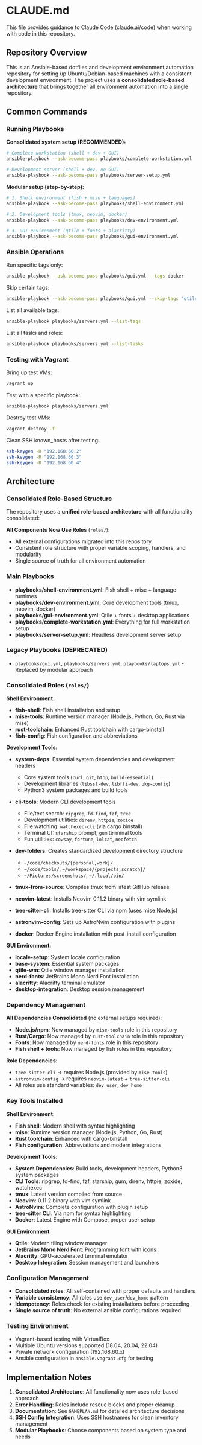 # CLAUDE.md

This file provides guidance to Claude Code (claude.ai/code) when working with code in this repository.

## Repository Overview

This is an Ansible-based dotfiles and development environment automation repository for setting up Ubuntu/Debian-based machines with a consistent development environment. The project uses a **consolidated role-based architecture** that brings together all environment automation into a single repository.

## Common Commands

### Running Playbooks

**Consolidated system setup (RECOMMENDED):**
```bash
# Complete workstation (shell + dev + GUI)
ansible-playbook --ask-become-pass playbooks/complete-workstation.yml

# Development server (shell + dev, no GUI)
ansible-playbook --ask-become-pass playbooks/server-setup.yml
```

**Modular setup (step-by-step):**
```bash
# 1. Shell environment (fish + mise + languages)
ansible-playbook --ask-become-pass playbooks/shell-environment.yml

# 2. Development tools (tmux, neovim, docker)
ansible-playbook --ask-become-pass playbooks/dev-environment.yml

# 3. GUI environment (qtile + fonts + alacritty)
ansible-playbook --ask-become-pass playbooks/gui-environment.yml
```

### Ansible Operations

Run specific tags only:
```bash
ansible-playbook --ask-become-pass playbooks/gui.yml --tags docker
```

Skip certain tags:
```bash
ansible-playbook --ask-become-pass playbooks/gui.yml --skip-tags "qtile,docker"
```

List all available tags:
```bash
ansible-playbook playbooks/servers.yml --list-tags
```

List all tasks and roles:
```bash
ansible-playbook playbooks/servers.yml --list-tasks
```

### Testing with Vagrant

Bring up test VMs:
```bash
vagrant up
```

Test with a specific playbook:
```bash
ansible-playbook playbooks/servers.yml
```

Destroy test VMs:
```bash
vagrant destroy -f
```

Clean SSH known_hosts after testing:
```bash
ssh-keygen -R "192.168.60.2"
ssh-keygen -R "192.168.60.3"
ssh-keygen -R "192.168.60.4"
```

## Architecture

### Consolidated Role-Based Structure

The repository uses a **unified role-based architecture** with all functionality consolidated:

**All Components Now Use Roles** (`roles/`):
- All external configurations migrated into this repository
- Consistent role structure with proper variable scoping, handlers, and modularity
- Single source of truth for all environment automation

### Main Playbooks

- **playbooks/shell-environment.yml**: Fish shell + mise + language runtimes
- **playbooks/dev-environment.yml**: Core development tools (tmux, neovim, docker)
- **playbooks/gui-environment.yml**: Qtile + fonts + desktop applications
- **playbooks/complete-workstation.yml**: Everything for full workstation setup
- **playbooks/server-setup.yml**: Headless development server setup

### Legacy Playbooks (DEPRECATED)
- `playbooks/gui.yml`, `playbooks/servers.yml`, `playbooks/laptops.yml` - Replaced by modular approach

### Consolidated Roles (`roles/`)

**Shell Environment:**
- **fish-shell**: Fish shell installation and setup
- **mise-tools**: Runtime version manager (Node.js, Python, Go, Rust via mise)
- **rust-toolchain**: Enhanced Rust toolchain with cargo-binstall
- **fish-config**: Fish configuration and abbreviations

**Development Tools:**
- **system-deps**: Essential system dependencies and development headers
  - Core system tools (`curl`, `git`, `htop`, `build-essential`)
  - Development libraries (`libssl-dev`, `libffi-dev`, `pkg-config`)
  - Python3 system packages and build tools

- **cli-tools**: Modern CLI development tools
  - File/text search: `ripgrep`, `fd-find`, `fzf`, `tree`
  - Development utilities: `direnv`, `httpie`, `zoxide`
  - File watching: `watchexec-cli` (via cargo binstall)
  - Terminal UI: `starship` prompt, `gum` terminal tools
  - Fun utilities: `cowsay`, `fortune`, `lolcat`, `neofetch`

- **dev-folders**: Creates standardized development directory structure
  - `~/code/checkouts/{personal,work}/`
  - `~/code/tools/`, `~/workspace/{projects,scratch}/`
  - `~/Pictures/screenshots/`, `~/.local/bin/`

- **tmux-from-source**: Compiles tmux from latest GitHub release
- **neovim-latest**: Installs Neovim 0.11.2 binary with vim symlink
- **tree-sitter-cli**: Installs tree-sitter CLI via npm (uses mise Node.js)
- **astronvim-config**: Sets up AstroNvim configuration with plugins
- **docker**: Docker Engine installation with post-install configuration

**GUI Environment:**
- **locale-setup**: System locale configuration
- **base-system**: Essential system packages
- **qtile-wm**: Qtile window manager installation
- **nerd-fonts**: JetBrains Mono Nerd Font installation
- **alacritty**: Alacritty terminal emulator
- **desktop-integration**: Desktop session management

### Dependency Management

**All Dependencies Consolidated** (no external setups required):
- **Node.js/npm**: Now managed by `mise-tools` role in this repository
- **Rust/Cargo**: Now managed by `rust-toolchain` role in this repository
- **Fonts**: Now managed by `nerd-fonts` role in this repository
- **Fish shell + tools**: Now managed by fish roles in this repository

**Role Dependencies**:
- `tree-sitter-cli` → requires Node.js (provided by `mise-tools`)
- `astronvim-config` → requires `neovim-latest` + `tree-sitter-cli`
- All roles use standard variables: `dev_user`, `dev_home`

### Key Tools Installed

**Shell Environment**:
- **Fish shell**: Modern shell with syntax highlighting
- **mise**: Runtime version manager (Node.js, Python, Go, Rust)
- **Rust toolchain**: Enhanced with cargo-binstall
- **Fish configuration**: Abbreviations and modern integrations

**Development Tools**:
- **System Dependencies**: Build tools, development headers, Python3 system packages
- **CLI Tools**: ripgrep, fd-find, fzf, starship, gum, direnv, httpie, zoxide, watchexec
- **tmux**: Latest version compiled from source
- **Neovim**: 0.11.2 binary with vim symlink
- **AstroNvim**: Complete configuration with plugin setup
- **tree-sitter CLI**: Via npm for syntax highlighting
- **Docker**: Latest Engine with Compose, proper user setup

**GUI Environment**:
- **Qtile**: Modern tiling window manager
- **JetBrains Mono Nerd Font**: Programming font with icons
- **Alacritty**: GPU-accelerated terminal emulator
- **Desktop Integration**: Session management and launchers

### Configuration Management

- **Consolidated roles**: All self-contained with proper defaults and handlers
- **Variable consistency**: All roles use `dev_user`/`dev_home` pattern
- **Idempotency**: Roles check for existing installations before proceeding
- **Single source of truth**: No external ansible configurations required

### Testing Environment

- Vagrant-based testing with VirtualBox
- Multiple Ubuntu versions supported (18.04, 20.04, 22.04)
- Private network configuration (192.168.60.x)
- Ansible configuration in `ansible.vagrant.cfg` for testing

## Implementation Notes

1. **Consolidated Architecture**: All functionality now uses role-based approach
2. **Error Handling**: Roles include rescue blocks and proper cleanup
3. **Documentation**: See `GAMEPLAN.md` for detailed architecture decisions
4. **SSH Config Integration**: Uses SSH hostnames for clean inventory management
5. **Modular Playbooks**: Choose components based on system type and needs